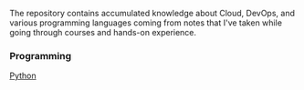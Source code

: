 The repository contains accumulated knowledge about Cloud, DevOps, and various programming languages coming from notes that I've taken while going through courses and hands-on experience.

### Programming

[Python](./programming/python.md)
